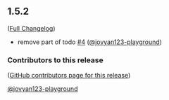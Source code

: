 ## 1.5.2

([Full Changelog](https://github.com/jovyan123-playground/jupyter_server_playground/compare/1.4.0...e46b919e3b98f1602bc421deb0cb5e9ae7d7850d))

- remove part of todo [#4](https://github.com/jovyan123-playground/jupyter_server_playground/pull/4) ([@jovyan123-playground](https://github.com/jovyan123-playground))

### Contributors to this release

([GitHub contributors page for this release](https://github.com/jovyan123-playground/jupyter_server_playground/graphs/contributors?from=2021-02-18&to=2021-02-26&type=c))

[@jovyan123-playground](https://github.com/search?q=repo%3Ajovyan123-playground%2Fjupyter_server_playground+involves%3Ajovyan123-playground+updated%3A2021-02-18..2021-02-26&type=Issues)
